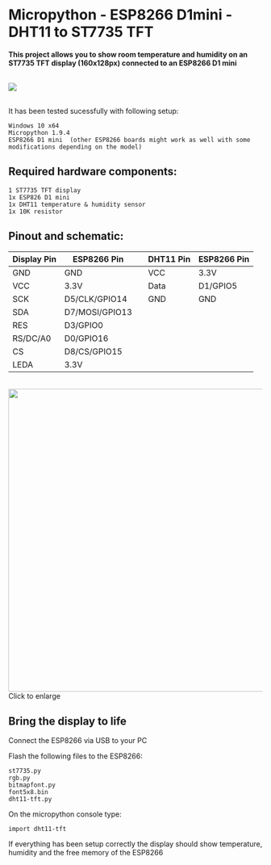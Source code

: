 # Micropython - ESP8266 D1mini - DHT11 to ST7735 TFT
**This project allows you to show room temperature and humidity on an ST7735 TFT display (160x128px) connected to an ESP8266 D1 mini**

</br>
<img src="https://imgur.com/kPmrGMm.jpg">

</br>
</br>

It has been tested sucessfully with following setup:

    Windows 10 x64
    Micropython 1.9.4
    ESP8266 D1 mini  (other ESP8266 boards might work as well with some modifications depending on the model)

## Required hardware components:

    1 ST7735 TFT display
    1x ESP826 D1 mini
    1x DHT11 temperature & humidity sensor
    1x 10K resistor
          
## Pinout and schematic:

|Display Pin |ESP8266 Pin    |  |DHT11 Pin   |ESP8266 Pin  |
|------------|---------------|--|------------|-------------|
|GND         |GND            |  |VCC         |3.3V         |
|VCC         |3.3V           |  |Data        |D1/GPIO5     |
|SCK         |D5/CLK/GPIO14  |  |GND         |GND          |
|SDA         |D7/MOSI/GPIO13 |  |            |             |
|RES         |D3/GPIO0       |  |            |             |
|RS/DC/A0    |D0/GPIO16      |  |            |             |
|CS          |D8/CS/GPIO15   |  |            |             |
|LEDA        |3.3V           |  |            |             |
   
</br>
<img src="https://imgur.com/2dOCBLd.png" width="600">
Click to enlarge

## Bring the display to life

Connect the ESP8266 via USB to your PC

Flash the following files to the ESP8266:

	st7735.py
	rgb.py
	bitmapfont.py
	font5x8.bin
	dht11-tft.py

On the micropython console type:

	import dht11-tft

If everything has been setup correctly the display should show temperature, humidity and the free memory of the ESP8266
